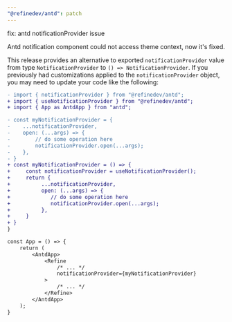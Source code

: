 ```yaml
---
"@refinedev/antd": patch
---
```


fix: antd notificationProvider issue

Antd notification component could not access theme context, now it's fixed.

This release provides an alternative to exported `notificationProvider` value from type `NotificationProvider` to `() => NotificationProvider`. If you previously had customizations applied to the `notificationProvider` object, you may need to update your code like the following:

```diff
- import { notificationProvider } from "@refinedev/antd";
+ import { useNotificationProvider } from "@refinedev/antd";
+ import { App as AntdApp } from "antd";

- const myNotificationProvider = {
-    ...notificationProvider,
-    open: (...args) => {
-        // do some operation here
-        notificationProvider.open(...args);
-    },
- }
+ const myNotificationProvider = () => {
+     const notificationProvider = useNotificationProvider();
+     return {
+          ...notificationProvider,
+          open: (...args) => {
+             // do some operation here
+             notificationProvider.open(...args);
+          },
+     }
+ }
}

const App = () => {
    return (
        <AntdApp>
            <Refine
                /* ... */
                notificationProvider={myNotificationProvider}
            >
                /* ... */
            </Refine>
        </AntdApp>
    );
}
```
